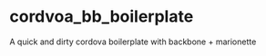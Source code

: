 cordvoa_bb_boilerplate
======================

A quick and dirty cordova boilerplate with backbone + marionette
